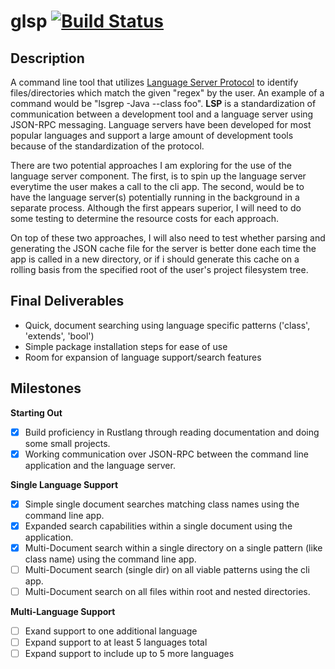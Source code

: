 # glsp [![Build Status](https://travis-ci.com/pyrabt/glsp.svg?branch=master)](https://travis-ci.com/pyrabt/glsp)

## Description
A command line tool that utilizes [Language Server Protocol](https://microsoft.github.io/language-server-protocol/overview) to identify files/directories which match the given "regex" by the user. An example of a command would be "lsgrep -Java --class foo". **LSP** is a standardization of communication between a development tool and a language server using JSON-RPC messaging. Language servers have been developed for most popular languages and support a large amount of development tools because of the standardization of the protocol.

There are two potential approaches I am exploring for the use of the language server component. The first, is to spin up the language server everytime the user makes a call to the cli app. The second, would be to have the language server(s) potentially running in the background in a separate process. Although the first appears superior, I will need to do some testing to determine the resource costs for each approach.

On top of these two approaches, I will also need to test whether parsing and generating the JSON cache file for the server is better done each time the app is called in a new directory, or if i should generate this cache on a rolling basis from the specified root of the user's project filesystem tree. 

## Final Deliverables
* Quick, document searching using language specific patterns ('class', 'extends', 'bool')
* Simple package installation steps for ease of use
* Room for expansion of language support/search features

## Milestones

**Starting Out**
- [x] Build proficiency in Rustlang through reading documentation and doing some small projects.
- [x] Working communication over JSON-RPC between the command line application and the language server.

**Single Language Support**
- [x] Simple single document searches matching class names using the command line app.
- [x] Expanded search capabilities within a single document using the application.
- [x] Multi-Document search within a single directory on a single pattern (like class name) using the command line app.
- [ ] Multi-Document search (single dir) on all viable patterns using the cli app.
- [ ] Multi-Document search on all files within root and nested directories.

**Multi-Language Support**
- [ ] Exand support to one additional language
- [ ] Expand support to at least 5 languages total
- [ ] Expand support to include up to 5 more languages
